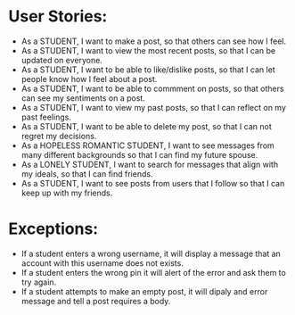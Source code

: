 # User Stories:

- As a STUDENT, I want to make a post, so that others can see how I feel.
- As a STUDENT, I want to view the most recent posts, so that I can be updated on everyone.
- As a STUDENT, I want to be able to like/dislike posts, so that I can let people know how I feel about a post. 
- As a STUDENT, I want to be able to commment on posts, so that others can see my sentiments on a post.
- As a STUDENT, I want to view my past posts, so that I can reflect on my past feelings.
- As a STUDENT, I want to be able to delete my post, so that I can not regret my decisions.
- As a HOPELESS ROMANTIC STUDENT, I want to see messages from many different backgrounds so that I can find my future spouse.
- As a LONELY STUDENT, I want to search for messages that align with my ideals, so that I can find friends.
- As a STUDENT, I want to see posts from users that I follow so that I can keep up with my friends.

# Exceptions:

- If a student enters a wrong username, it will display a message that an account with this username does not exists.
- If a student enters the wrong pin it will alert of the error and ask them to try again.
- If a student attempts to make an empty post, it will dipaly and error message and tell a post requires a body.



